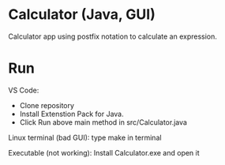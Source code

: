 # Calculator (Java, GUI)

Calculator app using postfix notation to calculate an expression.

# Run

VS Code:

* Clone repository
* Install Extenstion Pack for Java.
* Click Run above main method in src/Calculator.java

Linux terminal (bad GUI): type make in terminal

Executable (not working): Install Calculator.exe and open it
